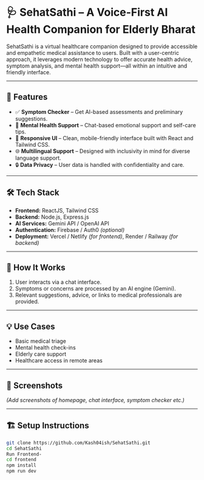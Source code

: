 # 🩺 SehatSathi – A Voice-First AI Health Companion for Elderly Bharat

SehatSathi is a virtual healthcare companion designed to provide accessible and empathetic medical assistance to users. Built with a user-centric approach, it leverages modern technology to offer accurate health advice, symptom analysis, and mental health support—all within an intuitive and friendly interface.

---

## 🚀 Features

- ✅ **Symptom Checker** – Get AI-based assessments and preliminary suggestions.
- 🧠 **Mental Health Support** – Chat-based emotional support and self-care tips.
- 📱 **Responsive UI** – Clean, mobile-friendly interface built with React and Tailwind CSS.
- 🌐 **Multilingual Support** – Designed with inclusivity in mind for diverse language support.
- 🔒 **Data Privacy** – User data is handled with confidentiality and care.

---

## 🛠️ Tech Stack

- **Frontend:** ReactJS, Tailwind CSS
- **Backend:** Node.js, Express.js
- **AI Services:** Gemini API / OpenAI API
- **Authentication:** Firebase / Auth0 *(optional)*
- **Deployment:** Vercel / Netlify *(for frontend)*, Render / Railway *(for backend)*

---

## 🧠 How It Works

1. User interacts via a chat interface.
2. Symptoms or concerns are processed by an AI engine (Gemini).
3. Relevant suggestions, advice, or links to medical professionals are provided.

---

## 💡 Use Cases

- Basic medical triage
- Mental health check-ins
- Elderly care support
- Healthcare access in remote areas

---

## 📸 Screenshots

*(Add screenshots of homepage, chat interface, symptom checker etc.)*

---

## 🏗️ Setup Instructions

```bash
git clone https://github.com/Kash04ish/SehatSathi.git
cd SehatSathi
Run Frontend-
cd frontend
npm install
npm run dev

